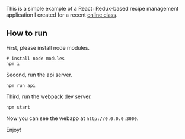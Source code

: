 This is a simple example of a React+Redux-based recipe management application I created for a recent
[online class](https://www.codementor.io/classes/learn-reactjs-and-redux-live).

## How to run
First, please install node modules.
```
# install node modules
npm i
```
Second, run the api server.
```
npm run api
```
Third, run the webpack dev server.
```
npm start
```
Now you can see the webapp at `http://0.0.0.0:3000`.

Enjoy!